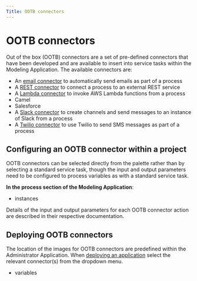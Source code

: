 ```yaml
---
Title: OOTB connectors
---
```


# OOTB connectors
Out of the box (OOTB) connectors are a set of pre-defined connectors that have been developed and are available to insert into service tasks within the Modeling Application. The available connectors are: 

* An [email connector]() to automatically send emails as part of a process
* A [REST connector]() to connect a process to an external REST service
* A [Lambda connector]() to invoke AWS Lambda functions from a process
* Camel
* Salesforce
* A [Slack connector]() to create channels and send messages to an instance of Slack from a process
* A [Twilio connector]() to use Twilio to send SMS messages as part of a process

## Configuring an OOTB connector within a project
OOTB connectors can be selected directly from the palette rather than by selecting a standard service task, though the input and output parameters need to be configured to process variables as with a standard service task.

**In the process section of the Modeling Application**:

* instances 

Details of the input and output parameters for each OOTB connector action are described in their respective documentation. 

## Deploying OOTB connectors
The location of the images for OOTB connectors are predefined within the Administrator Application. When [deploying an application](../../../administrator/admin-deploy.md) select the relevant connector(s) from the dropdown menu. 

* variables